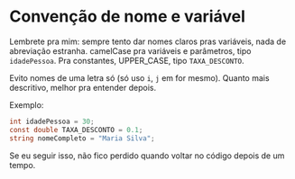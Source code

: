 # Convenção de nome e variável

Lembrete pra mim: sempre tento dar nomes claros pras variáveis, nada de abreviação estranha. camelCase pra variáveis e parâmetros, tipo `idadePessoa`. Pra constantes, UPPER_CASE, tipo `TAXA_DESCONTO`.

Evito nomes de uma letra só (só uso `i`, `j` em for mesmo). Quanto mais descritivo, melhor pra entender depois.

Exemplo:
```csharp
int idadePessoa = 30;
const double TAXA_DESCONTO = 0.1;
string nomeCompleto = "Maria Silva";
```

Se eu seguir isso, não fico perdido quando voltar no código depois de um tempo.
